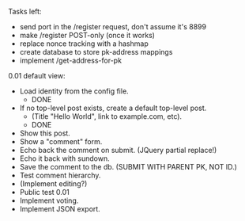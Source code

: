 Tasks left:

* send port in the /register request, don't assume it's 8899
* make /register POST-only (once it works)
* replace nonce tracking with a hashmap
* create database to store pk-address mappings
* implement /get-address-for-pk

0.01 default view:

* Load identity from the config file.
  * DONE
* If no top-level post exists, create a default top-level post.
  * (Title "Hello World", link to example.com, etc).
  * DONE
* Show this post.
* Show a "comment" form.
* Echo back the comment on submit. (JQuery partial replace!)
* Echo it back with sundown.
* Save the comment to the db. (SUBMIT WITH PARENT PK, NOT ID.)
* Test comment hierarchy.
* (Implement editing?)
* Public test 0.01
* Implement voting.
* Implement JSON export.
